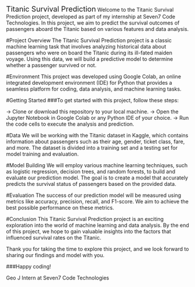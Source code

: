 <span style="font-size: 20px;">Titanic Survival Prediction</span>
Welcome to the Titanic Survival Prediction project, developed as part of my internship at Seven7 Code Technologies.
In this project, we aim to predict the survival outcomes of passengers aboard the Titanic based on various features and data analysis.

#Project Overview
The Titanic Survival Prediction project is a classic machine learning task that involves analyzing historical data about passengers who were on board the Titanic during its ill-fated maiden voyage. 
Using this data, we will build a predictive model to determine whether a passenger survived or not.

#Environment
This project was developed using Google Colab, an online integrated development environment (IDE) for Python that provides a seamless platform for coding, data analysis, and machine learning tasks.

#Getting Started
###To get started with this project, follow these steps:

-> Clone or download this repository to your local machine.
-> Open the Jupyter Notebook in Google Colab or any Python IDE of your choice.
-> Run the code cells to execute the analysis and prediction.

#Data
We will be working with the Titanic dataset in Kaggle, which contains information about passengers such as their age, gender, ticket class, fare, and more.
The dataset is divided into a training set and a testing set for model training and evaluation.

#Model Building
We will employ various machine learning techniques, such as logistic regression, decision trees, and random forests, to build and evaluate our prediction model.
The goal is to create a model that accurately predicts the survival status of passengers based on the provided data.

#Evaluation
The success of our prediction model will be measured using metrics like accuracy, precision, recall, and F1-score.
We aim to achieve the best possible performance on these metrics.

#Conclusion
This Titanic Survival Prediction project is an exciting exploration into the world of machine learning and data analysis.
By the end of this project, we hope to gain valuable insights into the factors that influenced survival rates on the Titanic.

Thank you for taking the time to explore this project, and we look forward to sharing our findings and model with you.

###Happy coding!

Geo J
Intern at Seven7 Code Technologies
